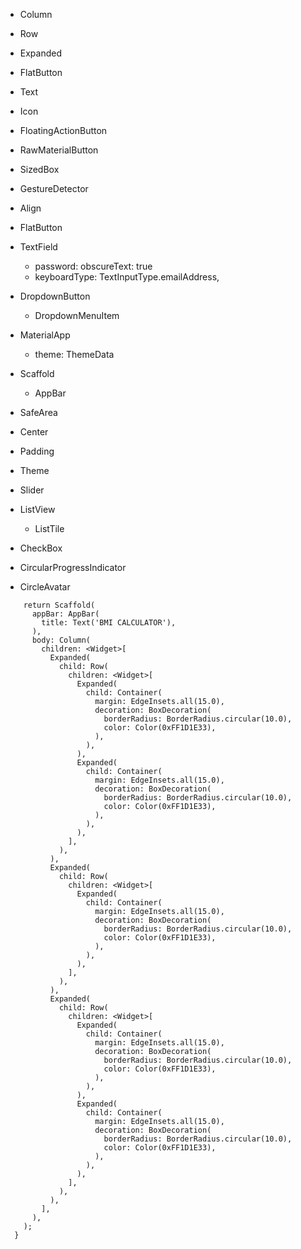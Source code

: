 - Column
- Row
- Expanded

- FlatButton
- Text
- Icon
- FloatingActionButton
- RawMaterialButton
- SizedBox
- GestureDetector
- Align
- FlatButton
- TextField
  - password: obscureText: true
  - keyboardType: TextInputType.emailAddress,
- DropdownButton

  - DropdownMenuItem

- MaterialApp
  - theme: ThemeData
- Scaffold
  - AppBar
- SafeArea
- Center
- Padding
- Theme
- Slider
- ListView
  - ListTile
- CheckBox
- CircularProgressIndicator
- CircleAvatar

```Widget build(BuildContext context) {
    return Scaffold(
      appBar: AppBar(
        title: Text('BMI CALCULATOR'),
      ),
      body: Column(
        children: <Widget>[
          Expanded(
            child: Row(
              children: <Widget>[
                Expanded(
                  child: Container(
                    margin: EdgeInsets.all(15.0),
                    decoration: BoxDecoration(
                      borderRadius: BorderRadius.circular(10.0),
                      color: Color(0xFF1D1E33),
                    ),
                  ),
                ),
                Expanded(
                  child: Container(
                    margin: EdgeInsets.all(15.0),
                    decoration: BoxDecoration(
                      borderRadius: BorderRadius.circular(10.0),
                      color: Color(0xFF1D1E33),
                    ),
                  ),
                ),
              ],
            ),
          ),
          Expanded(
            child: Row(
              children: <Widget>[
                Expanded(
                  child: Container(
                    margin: EdgeInsets.all(15.0),
                    decoration: BoxDecoration(
                      borderRadius: BorderRadius.circular(10.0),
                      color: Color(0xFF1D1E33),
                    ),
                  ),
                ),
              ],
            ),
          ),
          Expanded(
            child: Row(
              children: <Widget>[
                Expanded(
                  child: Container(
                    margin: EdgeInsets.all(15.0),
                    decoration: BoxDecoration(
                      borderRadius: BorderRadius.circular(10.0),
                      color: Color(0xFF1D1E33),
                    ),
                  ),
                ),
                Expanded(
                  child: Container(
                    margin: EdgeInsets.all(15.0),
                    decoration: BoxDecoration(
                      borderRadius: BorderRadius.circular(10.0),
                      color: Color(0xFF1D1E33),
                    ),
                  ),
                ),
              ],
            ),
          ),
        ],
      ),
    );
  }
```

